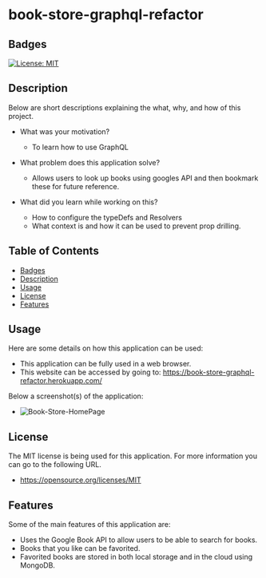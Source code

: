 # book-store-graphql-refactor

## Badges

[![License: MIT](https://img.shields.io/badge/License-MIT-yellow.svg)](https://opensource.org/licenses/MIT)

## Description

Below are short descriptions explaining the what, why, and how of this project.

- What was your motivation?
    - To learn how to use GraphQL

- What problem does this application solve?
    - Allows users to look up books using googles API and then bookmark these for future reference.

- What did you learn while working on this?
    - How to configure the typeDefs and Resolvers
    - What context is and how it can be used to prevent prop drilling.
  
## Table of Contents

 - [Badges](#badges)
 - [Description](#description)
 - [Usage](#usage)
 - [License](#license)
 - [Features](#features)

## Usage
  
Here are some details on how this application can be used:
  - This application can be fully used in a web browser.
  - This website can be accessed by going to: https://book-store-graphql-refactor.herokuapp.com/
      
Below a screenshot(s) of the application:
  - ![Book-Store-HomePage](tbd)

## License

The MIT license is being used for this application. For more information you can go to the following URL.
  - https://opensource.org/licenses/MIT

## Features

Some of the main features of this application are:
  - Uses the Google Book API to allow users to be able to search for books.
  - Books that you like can be favorited.
  - Favorited books are stored in both local storage and in the cloud using MongoDB.
